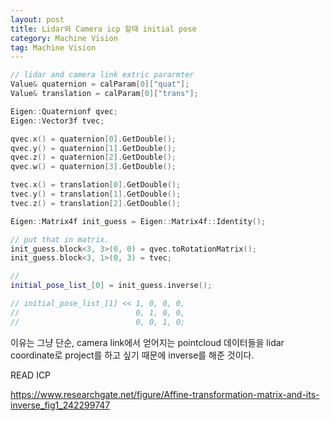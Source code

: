 ```yaml
---
layout: post
title: Lidar와 Camera icp 할때 initial pose
category: Machine Vision
tag: Machine Vision
---
```


```c++
// lidar and camera link extric pararmter
Value& quaternion = calParam[0]["quat"];
Value& translation = calParam[0]["trans"];

Eigen::Quaternionf qvec;
Eigen::Vector3f tvec;

qvec.x() = quaternion[0].GetDouble();
qvec.y() = quaternion[1].GetDouble();
qvec.z() = quaternion[2].GetDouble();
qvec.w() = quaternion[3].GetDouble();

tvec.x() = translation[0].GetDouble();  
tvec.y() = translation[1].GetDouble();   
tvec.z() = translation[2].GetDouble();  

Eigen::Matrix4f init_guess = Eigen::Matrix4f::Identity();

// put that in matrix.
init_guess.block<3, 3>(0, 0) = qvec.toRotationMatrix();
init_guess.block<3, 1>(0, 3) = tvec;

//
initial_pose_list_[0] = init_guess.inverse();    

// initial_pose_list_[1] << 1, 0, 0, 0,
//                          0, 1, 0, 0,
//                          0, 0, 1, 0;
```

이유는 그냥 단순, camera link에서 얻어지는 pointcloud 데이터들을 lidar coordinate로 project를 하고 싶기 때문에 inverse를 해준 것이다.

READ ICP

https://www.researchgate.net/figure/Affine-transformation-matrix-and-its-inverse_fig1_242299747
